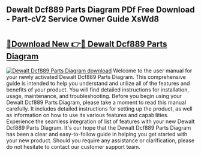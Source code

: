 ## Dewalt Dcf889 Parts Diagram PDf Free Download - Part-cV2 Service Owner Guide XsWd8

# <h2><a href="http://dfp3giq.blite.top/?on=Dewalt+Dcf889+Parts+Diagram">🔗Download New 👉🔴 Dewalt Dcf889 Parts Diagram</a></h2>

[![Dewalt Dcf889 Parts Diagram download](https://i.imgur.com/lujVjoI.png)](http://dfp3giq.blite.top/?on=Dewalt+Dcf889+Parts+Diagram)
Welcome to the user manual for your newly activated Dewalt Dcf889 Parts Diagram. This comprehensive guide is intended to help you understand and utilize all of the features and benefits of your product. You will find detailed instructions for installation, usage, maintenance, and troubleshooting. Before you begin using your Dewalt Dcf889 Parts Diagram, please take a moment to read this manual carefully. It includes detailed instructions for setting up the product, as well as information on how to use its various features and capabilities. Experience the seamless integration of list of features with your new Dewalt Dcf889 Parts Diagram. It's our hope that the Dewalt Dcf889 Parts Diagram has been a clear and easy-to-follow guide in helping you get started with your new product. Should you require any assistance or clarification, please do not hesitate to contact our customer support team.
